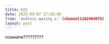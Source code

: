 ```yaml
---
title: 625
date: 2023-03-07 17:28:40
from: 'endless шизing ⍼' (channel1162404975)
layout: post
---
```


помнете?????????
